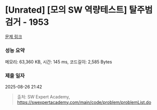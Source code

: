 # [Unrated] [모의 SW 역량테스트] 탈주범 검거 - 1953 

[문제 링크](https://swexpertacademy.com/main/code/problem/problemDetail.do?contestProbId=AV5PpLlKAQ4DFAUq) 

### 성능 요약

메모리: 63,360 KB, 시간: 145 ms, 코드길이: 2,585 Bytes

### 제출 일자

2025-08-26 21:42



> 출처: SW Expert Academy, https://swexpertacademy.com/main/code/problem/problemList.do